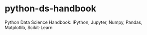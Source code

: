 # python-ds-handbook
Python Data Science Handbook: IPython, Jupyter, Numpy, Pandas, Matplotlib, Scikit-Learn
